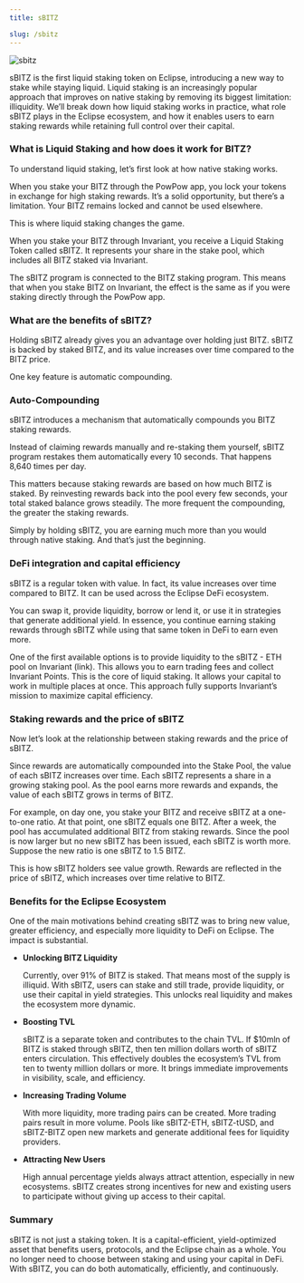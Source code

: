 ```yaml
---
title: sBITZ

slug: /sbitz
---
```


![sbitz](/img/docs/app/sbitz.png)

sBITZ is the first liquid staking token on Eclipse, introducing a new way to stake while staying liquid. Liquid staking is an increasingly popular approach that improves on native staking by removing its biggest limitation: illiquidity. We’ll break down how liquid staking works in practice, what role sBITZ plays in the Eclipse ecosystem, and how it enables users to earn staking rewards while retaining full control over their capital.

### What is Liquid Staking and how does it work for BITZ?

To understand liquid staking, let’s first look at how native staking works.

When you stake your BITZ through the PowPow app, you lock your tokens in exchange for high staking rewards. It’s a solid opportunity, but there’s a limitation. Your BITZ remains locked and cannot be used elsewhere.

This is where liquid staking changes the game.

When you stake your BITZ through Invariant, you receive a Liquid Staking Token called sBITZ. It represents your share in the stake pool, which includes all BITZ staked via Invariant.

The sBITZ program is connected to the BITZ staking program. This means that when you stake BITZ on Invariant, the effect is the same as if you were staking directly through the PowPow app.

### What are the benefits of sBITZ?

Holding sBITZ already gives you an advantage over holding just BITZ. sBITZ is backed by staked BITZ, and its value increases over time compared to the BITZ price.

One key feature is automatic compounding.

### Auto-Compounding

sBITZ introduces a mechanism that automatically compounds you BITZ staking rewards.

Instead of claiming rewards manually and re-staking them yourself, sBITZ program restakes them automatically every 10 seconds. That happens 8,640 times per day.

This matters because staking rewards are based on how much BITZ is staked. By reinvesting rewards back into the pool every few seconds, your total staked balance grows steadily. The more frequent the compounding, the greater the staking rewards.

Simply by holding sBITZ, you are earning much more than you would through native staking. And that’s just the beginning.

### DeFi integration and capital efficiency

sBITZ is a regular token with value. In fact, its value increases over time compared to BITZ. It can be used across the Eclipse DeFi ecosystem.

You can swap it, provide liquidity, borrow or lend it, or use it in strategies that generate additional yield. In essence, you continue earning staking rewards through sBITZ while using that same token in DeFi to earn even more.

One of the first available options is to provide liquidity to the sBITZ - ETH pool on Invariant (link). This allows you to earn trading fees and collect Invariant Points. This is the core of liquid staking. It allows your capital to work in multiple places at once. This approach fully supports Invariant’s mission to maximize capital efficiency.

### Staking rewards and the price of sBITZ

Now let’s look at the relationship between staking rewards and the price of sBITZ.

Since rewards are automatically compounded into the Stake Pool, the value of each sBITZ increases over time. Each sBITZ represents a share in a growing staking pool. As the pool earns more rewards and expands, the value of each sBITZ grows in terms of BITZ.

For example, on day one, you stake your BITZ and receive sBITZ at a one-to-one ratio. At that point, one sBITZ equals one BITZ. After a week, the pool has accumulated additional BITZ from staking rewards. Since the pool is now larger but no new sBITZ has been issued, each sBITZ is worth more. Suppose the new ratio is one sBITZ to 1.5 BITZ.

This is how sBITZ holders see value growth. Rewards are reflected in the price of sBITZ, which increases over time relative to BITZ.

### Benefits for the Eclipse Ecosystem

One of the main motivations behind creating sBITZ was to bring new value, greater efficiency, and especially more liquidity to DeFi on Eclipse. The impact is substantial.

- **Unlocking BITZ Liquidity**

  Currently, over 91% of BITZ is staked. That means most of the supply is illiquid.
  With sBITZ, users can stake and still trade, provide liquidity, or use their capital in yield strategies. This unlocks real liquidity and makes the ecosystem more dynamic.

- **Boosting TVL**

  sBITZ is a separate token and contributes to the chain TVL.
  If $10mln of BITZ is staked through sBITZ, then ten million dollars worth of sBITZ enters circulation.
  This effectively doubles the ecosystem’s TVL from ten to twenty million dollars or more.
  It brings immediate improvements in visibility, scale, and efficiency.

- **Increasing Trading Volume**

  With more liquidity, more trading pairs can be created.
  More trading pairs result in more volume. Pools like sBITZ-ETH, sBITZ-tUSD, and sBITZ-BITZ open new markets and generate additional fees for liquidity providers.

- **Attracting New Users**

  High annual percentage yields always attract attention, especially in new ecosystems.
  sBITZ creates strong incentives for new and existing users to participate without giving up access to their capital.

### Summary

sBITZ is not just a staking token. It is a capital-efficient, yield-optimized asset that benefits users, protocols, and the Eclipse chain as a whole.
You no longer need to choose between staking and using your capital in DeFi.
With sBITZ, you can do both automatically, efficiently, and continuously.
